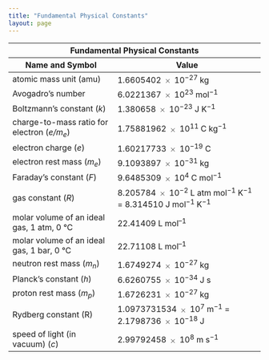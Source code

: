 ```yaml
---
title: "Fundamental Physical Constants"
layout: page
---
```



<table summary="A table titled &#x201C;Fundamental Physical Constants&#x201D; has a column for &#x201C;Name and Symbol&#x201D; and a column for &#x201C;Value.&#x201D; For atomic mass unit, the symbol is a m u, and the value is 1.6605402 times 10 to the negative superscript 27 kg. For Avogadro&#x2019;s number, the value is 6.0221367 times 10 to the superscript 23 mol to the negative superscript 1. For Boltzmann&#x2019;s constant, the symbols is lowercase italic k, and the value is 1.380658 times 10 superscript negative 23 J K superscript negative 1. For charge-to-mass ratio for electron, the symbol is lowercase italic e/m subscript lowercase italic e, and the value is 1.75881962 times 10 superscript 11 C kg superscript negative one. For electron charge, the symbol is lowercase italic e, and the value is 1.60217733 times 10 superscript negative 19 C. For electron rest mass, the symbol is lowercase italic m subscript lowercase italic e, and the value is 9.1093897 times 10 superscript negative 31kg. For Faraday&#x2019;s constant, the symbol is uppercase italic F, and the value is 9.6485309 times 10 superscript 4 C mol superscript negative 1. For gas constant, the symbol is uppercase italic R, and the value is 9.6485309 times 10 superscript 4 C mol superscript negative 1, equals 8.314510 J mol superscript negative 1K superscript negative 1. For molar volume of an ideal gas, 1 atm, 0 &#xB0;C, the value is 22.41409 L mol superscript negative 1. For molar volume of an ideal gas, 1 bar, 0 &#xB0;C, the value is 22.71108 L mol superscript negative 1. For neutron rest mass, the symbol is lowercase italic m subscript lowercase italic n, and the value is 1.6749274 times 10 superscript negative 27 kg. For Planck&#x2019;s constant, the symbol is lowercase italic h, and the value is 6.6260755 times 10 superscript negative 34 J s. For proton rest mass, the symbol is lowercase italic m subscript lowercase italic p, and the value is 1.6726231 times 10 superscript negative 27 kg. For Rydberg constant, the symbol is uppercase R, and the value is 1.0973731534 times 10 superscript 7 m superscript negative 1 equals 2.1798736 times 10 superscript negative 18 J. For speed of light in a vacuum, the symbol is lowercase italic c, and the value is 2.99792458 times 10 superscript 8 m s superscript negative 1." class="span-all"><thead>
<tr valign="middle">
<th colspan="2">Fundamental Physical Constants</th>
</tr>
<tr valign="middle">
<th data-align="left">Name and Symbol</th>
<th data-align="left">Value</th>
</tr>
</thead><tbody>
<tr valign="middle">
<td data-align="left">atomic mass unit (amu)</td>
<td data-align="left">1.6605402 <math xmlns="http://www.w3.org/1998/Math/MathML"><mo>×</mo></math>  10<sup>−27</sup> kg</td>
</tr>
<tr valign="middle">
<td data-align="left">Avogadro’s number</td>
<td data-align="left">6.0221367 <math xmlns="http://www.w3.org/1998/Math/MathML"><mo>×</mo></math> 10<sup>23</sup> mol<sup>−1</sup></td>
</tr>
<tr valign="middle">
<td data-align="left">Boltzmann’s constant (<em>k</em>)</td>
<td data-align="left">1.380658 <math xmlns="http://www.w3.org/1998/Math/MathML"><mo>×</mo></math> 10<sup>−23</sup> J K<sup>−1</sup></td>
</tr>
<tr valign="middle">
<td data-align="left">charge-to-mass ratio for electron (<em>e/m<sub>e</sub></em>)</td>
<td data-align="left">1.75881962 <math xmlns="http://www.w3.org/1998/Math/MathML"><mo>×</mo></math> 10<sup>11</sup> C kg<sup>−1</sup></td>
</tr>
<tr valign="middle">
<td data-align="left">electron charge (<em>e</em>)</td>
<td data-align="left">1.60217733 <math xmlns="http://www.w3.org/1998/Math/MathML"><mo>×</mo></math> 10<sup>−19</sup> C</td>
</tr>
<tr valign="middle">
<td data-align="left">electron rest mass (<em>m<sub>e</sub></em>)</td>
<td data-align="left">9.1093897 <math xmlns="http://www.w3.org/1998/Math/MathML"><mo>×</mo></math> 10<sup>−31</sup> kg</td>
</tr>
<tr valign="middle">
<td data-align="left">Faraday’s constant (<em>F</em>)</td>
<td data-align="left">9.6485309 <math xmlns="http://www.w3.org/1998/Math/MathML"><mo>×</mo></math> 10<sup>4</sup> C mol<sup>−1</sup></td>
</tr>
<tr valign="middle">
<td data-align="left">gas constant (<em>R</em>)</td>
<td data-align="left">8.205784 <math xmlns="http://www.w3.org/1998/Math/MathML"><mo>×</mo></math> 10<sup>−2</sup> L atm mol<sup>−1</sup> K<sup>−1</sup> = 8.314510 J mol<sup>−1</sup> K<sup>−1</sup></td>
</tr>
<tr valign="middle">
<td data-align="left">molar volume of an ideal gas, 1 atm, 0 °C</td>
<td data-align="left">22.41409 L mol<sup>–1</sup></td>
</tr>
<tr valign="middle">
<td data-align="left">molar volume of an ideal gas, 1 bar, 0 °C</td>
<td data-align="left">22.71108 L mol<sup>–1</sup></td>
</tr>
<tr valign="middle">
<td data-align="left">neutron rest mass (<em>m<sub>n</sub></em>)</td>
<td data-align="left">1.6749274 <math xmlns="http://www.w3.org/1998/Math/MathML"><mo>×</mo></math> 10<sup>−27</sup> kg</td>
</tr>
<tr valign="middle">
<td data-align="left">Planck’s constant (<em>h</em>)</td>
<td data-align="left">6.6260755 <math xmlns="http://www.w3.org/1998/Math/MathML"><mo>×</mo></math> 10<sup>−34</sup> J s</td>
</tr>
<tr valign="middle">
<td data-align="left">proton rest mass (<em>m<sub>p</sub></em>)</td>
<td data-align="left">1.6726231 <math xmlns="http://www.w3.org/1998/Math/MathML"><mo>×</mo></math> 10<sup>−27</sup> kg</td>
</tr>
<tr valign="middle">
<td data-align="left">Rydberg constant (R)</td>
<td data-align="left">1.0973731534 <math xmlns="http://www.w3.org/1998/Math/MathML"><mo>×</mo></math> 10<sup>7</sup> m<sup>−1</sup> = 2.1798736 <math xmlns="http://www.w3.org/1998/Math/MathML"><mo>×</mo></math> 10<sup>−18</sup> J</td>
</tr>
<tr valign="middle">
<td data-align="left">speed of light (in vacuum) (<em>c</em>)</td>
<td data-align="left">2.99792458 <math xmlns="http://www.w3.org/1998/Math/MathML"><mo>×</mo></math> 10<sup>8</sup> m s<sup>−1</sup></td>
</tr>
</tbody></table>

